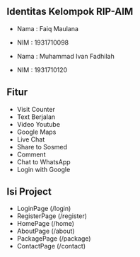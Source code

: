 ## Identitas Kelompok RIP-AIM

- Nama : Faiq Maulana
- NIM  : 1931710098

- Nama : Muhammad Ivan Fadhilah
- NIM  : 1931710120


## Fitur
- Visit Counter
- Text Berjalan
- Video Youtube
- Google Maps
- Live Chat
- Share to Sosmed
- Comment
- Chat to WhatsApp
- Login with Google

## Isi Project

- LoginPage    (/login)
- RegisterPage (/register)
- HomePage     (/home)
- AboutPage    (/about)
- PackagePage (/package)
- ContactPage  (/contact)
